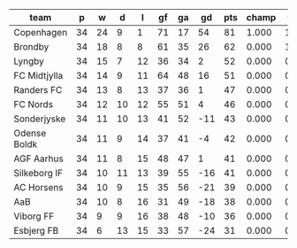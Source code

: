 |     team     | p  | w  | d  | l  | gf | ga | gd  | pts | champ | top2  | top3  | top4  |  5-7  | bot4  | bot3  | bot2  |
|--------------|----|----|----|----|----|----|-----|-----|-------|-------|-------|-------|-------|-------|-------|-------|
| Copenhagen   | 34 | 24 |  9 |  1 | 71 | 17 |  54 |  81 | 1.000 | 1.000 | 1.000 | 1.000 | 0.000 | 0.000 | 0.000 | 0.000|
| Brondby      | 34 | 18 |  8 |  8 | 61 | 35 |  26 |  62 | 0.000 | 1.000 | 1.000 | 1.000 | 0.000 | 0.000 | 0.000 | 0.000|
| Lyngby       | 34 | 15 |  7 | 12 | 36 | 34 |   2 |  52 | 0.000 | 0.000 | 0.440 | 0.914 | 0.086 | 0.000 | 0.000 | 0.000|
| FC Midtjylla | 34 | 14 |  9 | 11 | 64 | 48 |  16 |  51 | 0.000 | 0.000 | 0.553 | 0.944 | 0.056 | 0.000 | 0.000 | 0.000|
| Randers FC   | 34 | 13 |  8 | 13 | 37 | 36 |   1 |  47 | 0.000 | 0.000 | 0.007 | 0.098 | 0.885 | 0.000 | 0.000 | 0.000|
| FC Nords     | 34 | 12 | 10 | 12 | 55 | 51 |   4 |  46 | 0.000 | 0.000 | 0.000 | 0.043 | 0.948 | 0.000 | 0.000 | 0.000|
| Sonderjyske  | 34 | 11 | 10 | 13 | 41 | 52 | -11 |  43 | 0.000 | 0.000 | 0.000 | 0.000 | 0.302 | 0.000 | 0.000 | 0.000|
| Odense Boldk | 34 | 11 |  9 | 14 | 37 | 41 |  -4 |  42 | 0.000 | 0.000 | 0.000 | 0.000 | 0.387 | 0.000 | 0.000 | 0.000|
| AGF Aarhus   | 34 | 11 |  8 | 15 | 48 | 47 |   1 |  41 | 0.000 | 0.000 | 0.000 | 0.000 | 0.318 | 0.065 | 0.000 | 0.000|
| Silkeborg IF | 34 | 10 | 11 | 13 | 39 | 55 | -16 |  41 | 0.000 | 0.000 | 0.000 | 0.000 | 0.000 | 0.662 | 0.065 | 0.000|
| AC Horsens   | 34 | 10 |  9 | 15 | 35 | 56 | -21 |  39 | 0.000 | 0.000 | 0.000 | 0.000 | 0.019 | 0.374 | 0.122 | 0.000|
| AaB          | 34 | 10 |  8 | 16 | 31 | 49 | -18 |  38 | 0.000 | 0.000 | 0.000 | 0.000 | 0.000 | 1.000 | 1.000 | 0.624|
| Viborg FF    | 34 |  9 |  9 | 16 | 38 | 48 | -10 |  36 | 0.000 | 0.000 | 0.000 | 0.000 | 0.000 | 0.899 | 0.813 | 0.376|
| Esbjerg FB   | 34 |  6 | 13 | 15 | 33 | 57 | -24 |  31 | 0.000 | 0.000 | 0.000 | 0.000 | 0.000 | 1.000 | 1.000 | 1.000|
